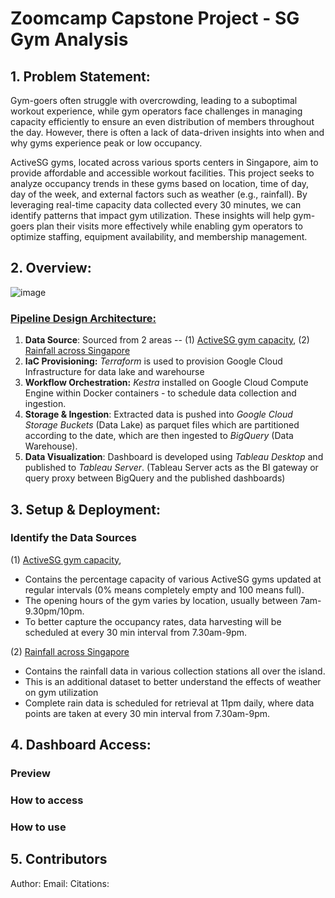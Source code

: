 # **Zoomcamp Capstone Project** - SG Gym Analysis

## 1. **Problem Statement:**

Gym-goers often struggle with overcrowding, leading to a suboptimal workout experience, while gym operators face challenges in managing capacity efficiently to ensure an even distribution of members throughout the day. However, there is often a lack of data-driven insights into when and why gyms experience peak or low occupancy.

ActiveSG gyms, located across various sports centers in Singapore, aim to provide affordable and accessible workout facilities. This project seeks to analyze occupancy trends in these gyms based on location, time of day, day of the week, and external factors such as weather (e.g., rainfall). By leveraging real-time capacity data collected every 30 minutes, we can identify patterns that impact gym utilization. These insights will help gym-goers plan their visits more effectively while enabling gym operators to optimize staffing, equipment availability, and membership management.


## 2. **Overview:**

![image](https://github.com/user-attachments/assets/8fa0cad8-63ad-408a-b967-47fab62681d6)

### <ins>Pipeline Design Architecture:</ins>
1. **Data Source**: Sourced from 2 areas -- (1) [ActiveSG gym capacity](https://activesg.gov.sg/gym-capacity), (2) [Rainfall across Singapore](https://data.gov.sg/datasets/d_6580738cdd7db79374ed3152159fbd69/view)
2. **IaC Provisioning:** _Terraform_ is used to provision Google Cloud Infrastructure for data lake and warehourse
3. **Workflow Orchestration:** _Kestra_ installed on Google Cloud Compute Engine within Docker containers - to schedule data collection and ingestion.
4. **Storage & Ingestion**: Extracted data is pushed into _Google Cloud Storage Buckets_ (Data Lake) as parquet files which are partitioned according to the date, which are then ingested to _BigQuery_ (Data Warehouse).
5. **Data Visualization**: Dashboard is developed using _Tableau Desktop_ and published to _Tableau Server_. (Tableau Server acts as the BI gateway or query proxy between BigQuery and the published dashboards)


## 3. **Setup & Deployment:**
### Identify the Data Sources
(1) [ActiveSG gym capacity](https://activesg.gov.sg/gym-capacity), 
- Contains the percentage capacity of various ActiveSG gyms updated at regular intervals (0% means completely empty and 100 means full).
- The opening hours of the gym varies by location, usually between 7am-9.30pm/10pm.
- To better capture the occupancy rates, data harvesting will be scheduled at every 30 min interval from 7.30am-9pm.


(2) [Rainfall across Singapore](https://data.gov.sg/datasets/d_6580738cdd7db79374ed3152159fbd69/view)
- Contains the rainfall data in various collection stations all over the island.
- This is an additional dataset to better understand the effects of weather on gym utilization
- Complete rain data is scheduled for retrieval at 11pm daily, where data points are taken at every 30 min interval from 7.30am-9pm.

## 4. **Dashboard Access:**
### Preview
### How to access
### How to use

## 5. **Contributors**
Author:
Email:
Citations:
